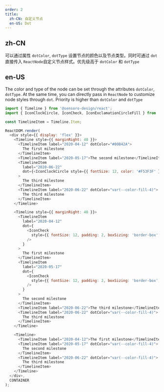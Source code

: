 ```yaml
---
order: 2
title: 
  zh-CN: 自定义节点
  en-US: Dot
---
```


## zh-CN

可以通过属性 `dotColor`, `dotType` 设置节点的颜色以及节点类型。同时可通过 `dot` 直接传入 `ReactNode`自定义节点样式。优先级高于 `dotColor` 和 `dotType`

## en-US

The color and type of the node can be set through the attributes `dotColor`, `dotType`. At the same time, you can directly pass in `ReactNode` to customize node styles through `dot`. Priority is higher than `dotColor` and `dotType`

```js
import { Timeline } from '@sensoro-design/react';
import { IconClockCircle, IconCheck, IconExclamationCircleFill } from '@sensoro-design/react/icon';

const TimelineItem = Timeline.Item;

ReactDOM.render(
  <div style={{ display: 'flex' }}>
    <Timeline style={{ marginRight: 40 }}>
      <TimelineItem label="2020-04-12" dotColor="#00B42A">
        The first milestone
      </TimelineItem>
      <TimelineItem label="2020-05-17">The second milestone</TimelineItem>
      <TimelineItem
        label="2020-06-22"
        dot={<IconClockCircle style={{ fontSize: 12, color: '#F53F3F' }} />}
      >
        The third milestone
      </TimelineItem>
      <TimelineItem label="2020-06-22" dotColor="var(--color-fill-4)">
        The third milestone
      </TimelineItem>
    </Timeline>

    <Timeline style={{ marginRight: 40 }}>
      <TimelineItem
        label="2020-04-12"
        dot={
          <IconCheck
            style={{ fontSize: 12, padding: 2, boxSizing: 'border-box', borderRadius: '50%', backgroundColor: 'var(--color-primary-light-1)' }}
          />
        }
      >
        The first milestone
      </TimelineItem>
      <TimelineItem
        label="2020-05-17"
        dot={
          <IconCheck
            style={{ fontSize: 12, padding: 2, boxSizing: 'border-box', borderRadius: '50%', backgroundColor: 'var(--color-primary-light-1)' }}
          />
        }
      >
        The second milestone
      </TimelineItem>
      <TimelineItem label="2020-06-22">The third milestone</TimelineItem>
      <TimelineItem label="2020-06-22" dotColor="var(--color-fill-4)">
        The third milestone
      </TimelineItem>
    </Timeline>

    <Timeline>
      <TimelineItem label="2020-04-12">The first milestone</TimelineItem>
      <TimelineItem label="2020-05-17" dotColor="var(--color-fill-4)">
        The second milestone
      </TimelineItem>
      <TimelineItem label="2020-06-22" dotColor="var(--color-fill-4)">
        The third milestone
      </TimelineItem>
    </Timeline>
  </div>,
  CONTAINER
);
```
